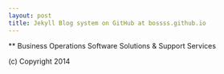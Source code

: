 ```yaml
---
layout: post
title: Jekyll Blog system on GitHub at bossss.github.io
---
```


** Business Operations Software Solutions & Support Services

(c) Copyright 2014
